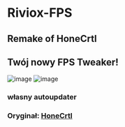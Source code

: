 # Riviox-FPS
## Remake of HoneCrtl
## Twój nowy FPS Tweaker!
![image](https://user-images.githubusercontent.com/100956266/192156066-60f4ffb2-55db-46ae-abc1-b232eab196b7.png)
![image](https://user-images.githubusercontent.com/100956266/192156070-807ba0e7-a232-4b42-8840-09b778df4ee4.png)
### własny autoupdater
### Oryginał: [HoneCrtl](https://github.com/auraside/HoneCtrl)
